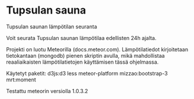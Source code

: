 # Tupsulan sauna
Tupsulan saunan lämpötilan seuranta

Voit seurata Tupsulan saunan lämpötilaa edellisten 24h ajalta.

Projekti on luotu Meteorilla (docs.meteor.com). Lämpötilatiedot kirjoitetaan tietokantaan (mongodb) pienen skriptin avulla, mikä mahdollistaa reaaliaikaisten lämpötilatietojen käyttämisen tässä ohjelmassa.

Käytetyt paketit:
d3js:d3
less
meteor-platform
mizzao:bootstrap-3
mrt:moment

Testattu meteorin versiolla 1.0.3.2
